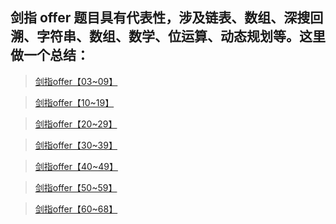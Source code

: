 ## 剑指 offer 题目具有代表性，涉及链表、数组、深搜回溯、字符串、数组、数学、位运算、动态规划等。这里做一个总结：

> [剑指offer【03~09】](https://www.jianshu.com/p/b933e14922a2)

> [剑指offer【10~19】](https://www.jianshu.com/p/d448a7d310f6)

> [剑指offer【20~29】](https://www.jianshu.com/p/030347250601)

> [剑指offer【30~39】](https://www.jianshu.com/p/7db35a48d82c)

> [剑指offer【40~49】](https://www.jianshu.com/p/4f4de4edba77)

> [剑指offer【50~59】](https://www.jianshu.com/p/dcca2c7b40e7)

> [剑指offer【60~68】](https://www.jianshu.com/p/67a293f1914b)